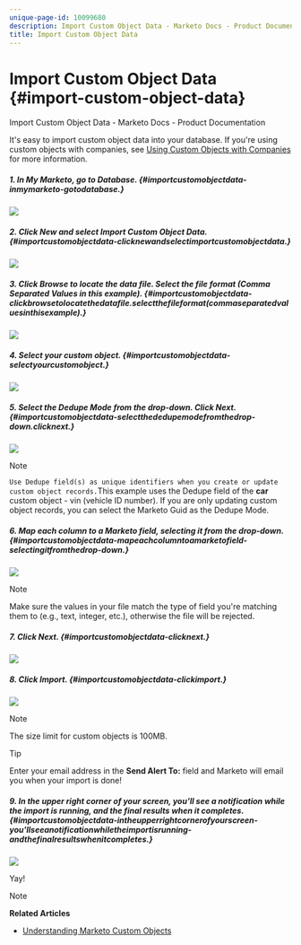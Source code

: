 ```yaml
---
unique-page-id: 10099680
description: Import Custom Object Data - Marketo Docs - Product Documentation
title: Import Custom Object Data
---
```


# Import Custom Object Data {#import-custom-object-data}

Import Custom Object Data - Marketo Docs - Product Documentation

It's easy to import custom object data into your database. If you're using custom objects with companies, see [Using Custom Objects with Companies](http://docs.marketo.com/display/DOCS/Understanding+Marketo+Custom+Objects#UnderstandingMarketoCustomObjects-customcompanyUsingCustomObjectswithCompanies) for more information.

##### 1. In My Marketo, go to Database. {#importcustomobjectdata-inmymarketo-gotodatabase.}

![](assets/db-1.png)

##### 2. Click New and select Import Custom Object Data. {#importcustomobjectdata-clicknewandselectimportcustomobjectdata.}

![](assets/image2016-4-7-10-6-54.png)

##### 3. Click Browse to locate the data file. Select the file format (Comma Separated Values in this example). {#importcustomobjectdata-clickbrowsetolocatethedatafile.selectthefileformat(commaseparatedvaluesinthisexample).}

![](assets/image2016-4-13-14-3a21-3a53.png)

##### 4. Select your custom object. {#importcustomobjectdata-selectyourcustomobject.}

![](assets/image2016-4-13-14-3a24-3a54.png)

##### 5. Select the Dedupe Mode from the drop-down. Click Next. {#importcustomobjectdata-selectthededupemodefromthedrop-down.clicknext.}

![](assets/image2016-4-13-14-3a28-3a7.png)

>[!NOTE]
>
>`Use Dedupe field(s) as unique identifiers when you create or update custom object records.`This example uses the Dedupe field of the **car** custom object - vin (vehicle ID number). If you are only updating custom object records, you can select the Marketo Guid as the Dedupe Mode.

##### 6. Map each column to a Marketo field, selecting it from the drop-down. {#importcustomobjectdata-mapeachcolumntoamarketofield-selectingitfromthedrop-down.}

![](assets/image2016-4-13-14-3a36-3a57.png)

>[!NOTE]
>
>Make sure the values in your file match the type of field you're matching them to (e.g., text, integer, etc.), otherwise the file will be rejected.

##### 7. Click Next. {#importcustomobjectdata-clicknext.}

![](assets/image2016-4-13-14-3a38-3a41.png)

##### 8. Click Import. {#importcustomobjectdata-clickimport.}

![](assets/image2016-4-7-13-3a15-3a9.png)

>[!NOTE]
>
>The size limit for custom objects is 100MB.

>[!TIP]
>
>Enter your email address in the **Send Alert To:** field and Marketo will email you when your import is done!

##### 9. In the upper right corner of your screen, you'll see a notification while the import is running, and the final results when it completes. {#importcustomobjectdata-intheupperrightcornerofyourscreen-you'llseeanotificationwhiletheimportisrunning-andthefinalresultswhenitcompletes.}

![](assets/image2016-4-13-14-3a41-3a1.png)

Yay!

>[!NOTE]
>
>**Related Articles**
>
>* [Understanding Marketo Custom Objects](understanding-marketo-custom-objects.md)
>

